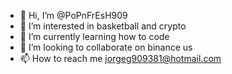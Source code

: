 - 👋 Hi, I’m @PoPnFrEsH909
- 👀 I’m interested in basketball and crypto
- 🌱 I’m currently learning how to code
- 💞️ I’m looking to collaborate on binance us 
- 📫 How to reach me jorgeg909381@hotmail.com

<!---
PoPnFrEsH909/PoPnFrEsH909 is a ✨ special ✨ repository because its `README.md` (this file) appears on your GitHub profile.
You can click the Preview link to take a look at your changes.
--->
